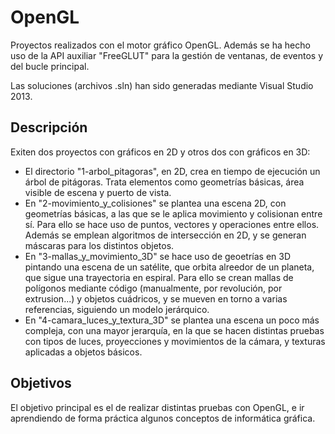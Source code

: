 # OpenGL

Proyectos realizados con el motor gráfico OpenGL.
Además se ha hecho uso de la API auxiliar "FreeGLUT" para la gestión de ventanas, de eventos y del bucle principal.

Las soluciones (archivos .sln) han sido generadas mediante Visual Studio 2013.


Descripción
-----------
Exiten dos proyectos con gráficos en 2D y otros dos con gráficos en 3D:

- El directorio "1-arbol_pitagoras", en 2D, crea en tiempo de ejecución un árbol de pitágoras. Trata elementos como geometrías básicas, área visible de escena y puerto de vista.
- En "2-movimiento_y_colisiones" se plantea una escena 2D, con geometrías básicas, a las que se le aplica movimiento y colisionan entre sí. Para ello se hace uso de puntos, vectores y operaciones entre ellos. Además se emplean algoritmos de intersección en 2D, y se generan máscaras para los distintos objetos.
- En "3-mallas_y_movimiento_3D" se hace uso de geoetrías en 3D pintando una escena de un satélite, que orbita alreedor de un planeta, que sigue una trayectoria en espiral. Para ello se crean mallas de polígonos mediante código (manualmente, por revolución, por extrusion...) y objetos cuádricos, y se mueven en torno a varias referencias, siguiendo un modelo jerárquico.
- En "4-camara_luces_y_textura_3D" se plantea una escena un poco más compleja, con una mayor jerarquía, en la que se hacen distintas pruebas con tipos de luces, proyecciones y movimientos de la cámara, y texturas aplicadas a objetos básicos.


Objetivos
---------
El objetivo principal es el de realizar distintas pruebas con OpenGL, e ir aprendiendo de forma práctica algunos conceptos de informática gráfica.
